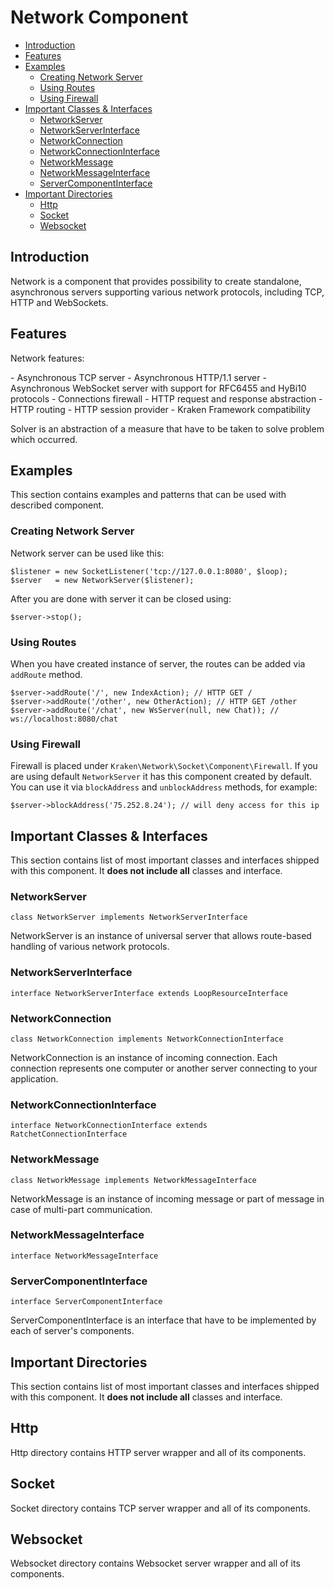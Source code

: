 # Network Component

- [Introduction](#introduction)
- [Features](#features)
- [Examples](#examples)
    - [Creating Network Server](#creating-network-server)
    - [Using Routes](#using-routes)
    - [Using Firewall](#using-firewall)
- [Important Classes & Interfaces](#important-classes-and-interfaces)
    - [NetworkServer](#network-server)
    - [NetworkServerInterface](#network-server-interface)
    - [NetworkConnection](#network-connection)
    - [NetworkConnectionInterface](#network-connection-interface)
    - [NetworkMessage](#network-message)
    - [NetworkMessageInterface](#network-message-interface)
    - [ServerComponentInterface](#server-component-interface)
- [Important Directories](#important-directories)
    - [Http](#http)
    - [Socket](#socket)
    - [Websocket](#websocket)

<a name="introduction"></a>
## Introduction

Network is a component that provides possibility to create standalone, asynchronous servers supporting various network protocols, including TCP, HTTP and WebSockets.

<a name="introduction"></a>
## Features

Network features:

<div class="dot-list" markdown="1">
- Asynchronous TCP server
- Asynchronous HTTP/1.1 server
- Asynchronous WebSocket server with support for RFC6455 and HyBi10 protocols
- Connections firewall
- HTTP request and response abstraction
- HTTP routing
- HTTP session provider
- Kraken Framework compatibility
</div>

Solver is an abstraction of a measure that have to be taken to solve problem which occurred.

<a name="examples"></a>
## Examples

This section contains examples and patterns that can be used with described component.

<a name="creating-network-server"></a>
### Creating Network Server

Network server can be used like this:

    $listener = new SocketListener('tcp://127.0.0.1:8080', $loop);
    $server   = new NetworkServer($listener);

After you are done with server it can be closed using:

    $server->stop();

<a name="using-routes"></a>
### Using Routes

When you have created instance of server, the routes can be added via `addRoute` method.

    $server->addRoute('/', new IndexAction); // HTTP GET /
    $server->addRoute('/other', new OtherAction); // HTTP GET /other
    $server->addRoute('/chat', new WsServer(null, new Chat)); // ws://localhost:8080/chat

<a name="using-firewall"></a>
### Using Firewall

Firewall is placed under `Kraken\Network\Socket\Component\Firewall`. If you are using default `NetworkServer` it has this component created by default. You can use it via `blockAddress` and `unblockAddress` methods, for example:

    $server->blockAddress('75.252.8.24'); // will deny access for this ip

<a name="important-classes-and-interfaces"></a>
## Important Classes & Interfaces

This section contains list of most important classes and interfaces shipped with this component. It **does not include all** classes and interface.

<a name="network-server"></a>
### NetworkServer

    class NetworkServer implements NetworkServerInterface

NetworkServer is an instance of universal server that allows route-based handling of various network protocols.

<a name="network-server-interface"></a>
### NetworkServerInterface

    interface NetworkServerInterface extends LoopResourceInterface

<a name="network-connection"></a>
### NetworkConnection

    class NetworkConnection implements NetworkConnectionInterface

NetworkConnection is an instance of incoming connection. Each connection represents one computer or another server connecting to your application.

<a name="network-connection-interface"></a>
### NetworkConnectionInterface

    interface NetworkConnectionInterface extends RatchetConnectionInterface

<a name="network-message"></a>
### NetworkMessage

    class NetworkMessage implements NetworkMessageInterface

NetworkMessage is an instance of incoming message or part of message in case of multi-part communication.

<a name="network-message-interface"></a>
### NetworkMessageInterface

    interface NetworkMessageInterface

<a name="server-component-interface"></a>
### ServerComponentInterface

    interface ServerComponentInterface

ServerComponentInterface is an interface that have to be implemented by each of server's components.

<a name="important-directories"></a>
## Important Directories

This section contains list of most important classes and interfaces shipped with this component. It **does not include all** classes and interface.

<a name="http"></a>
## Http

Http directory contains HTTP server wrapper and all of its components.

<a name="socket"></a>
## Socket

Socket directory contains TCP server wrapper and all of its components.

<a name="http"></a>
## Websocket

Websocket directory contains Websocket server wrapper and all of its components.
